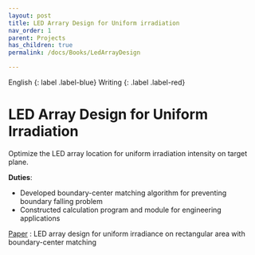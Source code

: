 ```yaml
---
layout: post
title: LED Arrary Design for Uniform irradiation
nav_order: 1
parent: Projects
has_children: true
permalink: /docs/Books/LedArrayDesign

---
```


English
{: label .label-blue}
Writing
{: .label .label-red}

# LED Array Design for Uniform Irradiation

Optimize the LED array location for uniform irradiation intensity on target plane.

**Duties**:

* Developed boundary-center matching algorithm for preventing boundary falling problem
* Constructed calculation program and module for engineering applications

[Paper]() : LED array design for uniform irradiance on rectangular area with boundary-center matching